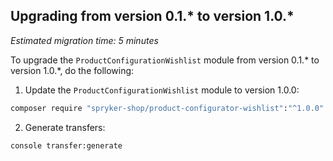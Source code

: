 ## Upgrading from version 0.1.* to version 1.0.*

*Estimated migration time: 5 minutes*

To upgrade the `ProductConfigurationWishlist` module from version 0.1.* to version 1.0.*, do the following:

1. Update the `ProductConfigurationWishlist` module to version 1.0.0:

```bash
composer require "spryker-shop/product-configurator-wishlist":"^1.0.0" --update-with-dependencies
```

2. Generate transfers:

```bash
console transfer:generate
```